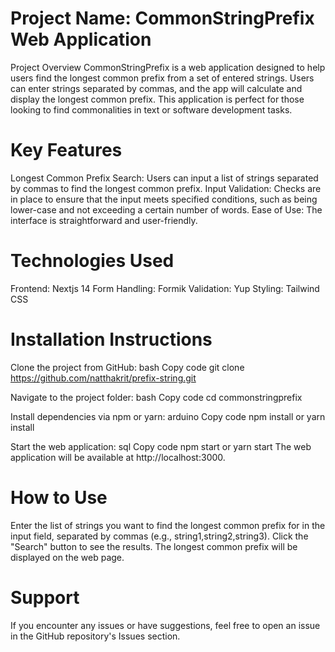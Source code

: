 # Project Name: CommonStringPrefix Web Application
Project Overview
CommonStringPrefix is a web application designed to help users find the longest common prefix from a set of entered strings. Users can enter strings separated by commas, and the app will calculate and display the longest common prefix. This application is perfect for those looking to find commonalities in text or software development tasks.

# Key Features
Longest Common Prefix Search: Users can input a list of strings separated by commas to find the longest common prefix.
Input Validation: Checks are in place to ensure that the input meets specified conditions, such as being lower-case and not exceeding a certain number of words.
Ease of Use: The interface is straightforward and user-friendly.

# Technologies Used
Frontend: Nextjs 14
Form Handling: Formik
Validation: Yup
Styling: Tailwind CSS


# Installation Instructions
Clone the project from GitHub:
bash
Copy code
git clone https://github.com/natthakrit/prefix-string.git

Navigate to the project folder:
bash
Copy code
cd commonstringprefix

Install dependencies via npm or yarn:
arduino
Copy code
npm install
or
yarn install

Start the web application:
sql
Copy code
npm start
or
yarn start
The web application will be available at http://localhost:3000.

# How to Use
Enter the list of strings you want to find the longest common prefix for in the input field, separated by commas (e.g., string1,string2,string3).
Click the "Search" button to see the results.
The longest common prefix will be displayed on the web page.

# Support
If you encounter any issues or have suggestions, feel free to open an issue in the GitHub repository's Issues section.
